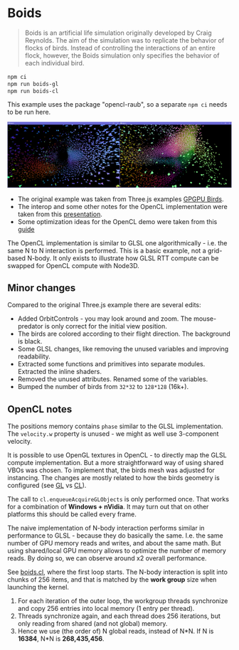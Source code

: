 # Boids

> Boids is an artificial life simulation originally developed by Craig Reynolds.
The aim of the simulation was to replicate the behavior of flocks of birds.
Instead of controlling the interactions of an entire flock, however,
the Boids simulation only specifies the behavior of each individual bird.

```console
npm ci
npm run boids-gl
npm run boids-cl
```

This example uses the package "opencl-raub", so a separate `npm ci` needs to be run here.

![Example](screenshot.png)


* The original example was taken from Three.js examples
[GPGPU Birds](https://github.com/mrdoob/three.js/blob/master/examples/webgl_gpgpu_birds.html).
* The interop and some other notes for the OpenCL implementation were taken from this
[presentation](http://web.engr.oregonstate.edu/~mjb/cs575/Handouts/opencl.opengl.vbo.1pp.pdf).
* Some optimization ideas for the OpenCL demo were taken from this
[guide](https://developer.download.nvidia.com/compute/DevZone/docs/html/OpenCL/doc/OpenCL_Best_Practices_Guide.pdf)

The OpenCL implementation is similar to GLSL one algorithmically - i.e. the same N to N
interaction is performed. This is a basic example, not a grid-based N-body. It only
exists to illustrate how GLSL RTT compute can be swapped for OpenCL compute with Node3D.

## Minor changes

Compared to the original Three.js example there are several edits:
* Added OrbitControls - you may look around and zoom. The mouse-predator is only correct for the
initial view position.
* The birds are colored according to their flight direction. The background is black.
* Some GLSL changes, like removing the unused variables and improving readability.
* Extracted some functions and primitives into separate modules. Extracted the inline shaders.
* Removed the unused attributes. Renamed some of the variables.
* Bumped the number of birds from `32*32` to `128*128` (16k+).


## OpenCL notes

The positions memory contains `phase` similar to the GLSL implementation. The `velocity.w`
property is unused - we might as well use 3-component velocity.

It is possible to use OpenGL textures in OpenCL - to directly map the GLSL compute implementation.
But a more straightforward way of using shared VBOs was chosen. To implement that, the
birds mesh was adjusted for instancing. The changes are mostly related to how the
birds geometry is configured (see [GL](gl/bird-geometry.ts) vs [CL](cl/bird-geometry-cl.ts)).

The call to `cl.enqueueAcquireGLObjects` is only performed once. That works for a combination
of **Windows + nVidia**. It may turn out that on other platforms this should be called
every frame.

The naive implementation of N-body interaction performs similar in performance to GLSL -
because they do basically the same. I.e. the same number of GPU memory reads and writes,
and about the same math. But using shared/local GPU memory allows to optimize the number of
memory reads. By doing so, we can observe around x2 overall performance.

See [boids.cl](cl/boids.cl), where the first loop starts. The N-body interaction is split
into chunks of 256 items, and that is matched by the **work group** size when launching the
kernel.
1. For each iteration of the outer loop, the workgroup threads synchronize and
copy 256 entries into local memory (1 entry per thread).
1. Threads synchronize again, and each thread does 256 iterations,
but only reading from shared (and not global) memory.
1. Hence we use (the order of) N global reads, instead of N\*N. If N is **16384**, N\*N is **268,435,456**.
